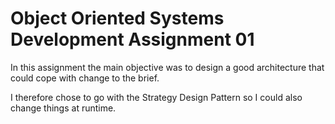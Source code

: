 # Object Oriented Systems Development Assignment 01
In this assignment the main objective was to design a good architecture that could cope with change to the brief.

I therefore chose to go with the Strategy Design Pattern so I could also change things at runtime.
